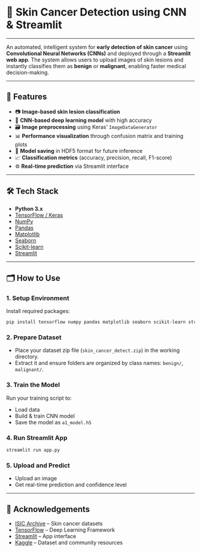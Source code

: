 # 🧪 Skin Cancer Detection using CNN & Streamlit

---

An automated, intelligent system for **early detection of skin cancer** using **Convolutional Neural Networks (CNNs)** and deployed through a **Streamlit web app**. The system allows users to upload images of skin lesions and instantly classifies them as **benign** or **malignant**, enabling faster medical decision-making.

---

## 🚀 Features

* 📷 **Image-based skin lesion classification**
* 🧠 **CNN-based deep learning model** with high accuracy
* 🗃️ **Image preprocessing** using Keras’ `ImageDataGenerator`
* 📊 **Performance visualization** through confusion matrix and training plots
* 💾 **Model saving** in HDF5 format for future inference
* 📈 **Classification metrics** (accuracy, precision, recall, F1-score)
* ⚙️ **Real-time prediction** via Streamlit interface

---

## 🛠️ Tech Stack

* **Python 3.x**
* [TensorFlow / Keras](https://www.tensorflow.org/)
* [NumPy](https://numpy.org/)
* [Pandas](https://pandas.pydata.org/)
* [Matplotlib](https://matplotlib.org/)
* [Seaborn](https://seaborn.pydata.org/)
* [Scikit-learn](https://scikit-learn.org/)
* [Streamlit](https://streamlit.io/)

---
## 🗂️ How to Use

### 1. Setup Environment

Install required packages:

```bash
pip install tensorflow numpy pandas matplotlib seaborn scikit-learn streamlit
```

### 2. Prepare Dataset

* Place your dataset zip file (`skin_cancer_detect.zip`) in the working directory.
* Extract it and ensure folders are organized by class names: `benign/`, `malignant/`.

### 3. Train the Model

Run your training script to:

* Load data
* Build & train CNN model
* Save the model as `a1_model.h5`

### 4. Run Streamlit App

```bash
streamlit run app.py
```

### 5. Upload and Predict

* Upload an image
* Get real-time prediction and confidence level

---


## 🤝 Acknowledgements

* [ISIC Archive](https://www.isic-archive.com/) – Skin cancer datasets
* [TensorFlow](https://www.tensorflow.org/) – Deep Learning Framework
* [Streamlit](https://streamlit.io/) – App interface
* [Kaggle](https://www.kaggle.com/datasets/rm1000/skin-cancer-isic-images/data) – Dataset and community resources


